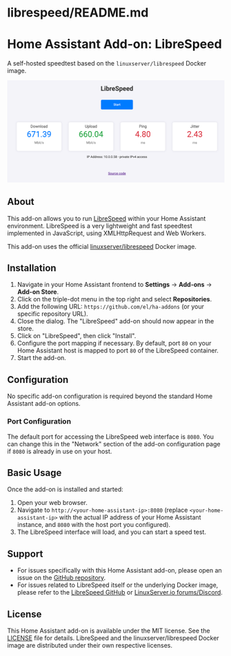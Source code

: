 # librespeed/README.md

# Home Assistant Add-on: LibreSpeed

A self-hosted speedtest based on the `linuxserver/librespeed` Docker image.

![LibreSpeed Screenshot](images/ss.png)

## About

This add-on allows you to run [LibreSpeed](https://librespeed.org/) within your Home Assistant environment. LibreSpeed is a very lightweight and fast speedtest implemented in JavaScript, using XMLHttpRequest and Web Workers.

This add-on uses the official [linuxserver/librespeed](https://hub.docker.com/r/linuxserver/librespeed) Docker image.

## Installation

1.  Navigate in your Home Assistant frontend to **Settings** -> **Add-ons** -> **Add-on Store**.
2.  Click on the triple-dot menu in the top right and select **Repositories**.
3.  Add the following URL: `https://github.com/el/ha-addons` (or your specific repository URL).
4.  Close the dialog. The "LibreSpeed" add-on should now appear in the store.
5.  Click on "LibreSpeed", then click "Install".
6.  Configure the port mapping if necessary. By default, port `80` on your Home Assistant host is mapped to port `80` of the LibreSpeed container.
7.  Start the add-on.

## Configuration

No specific add-on configuration is required beyond the standard Home Assistant add-on options.

### Port Configuration

The default port for accessing the LibreSpeed web interface is `8080`. You can change this in the "Network" section of the add-on configuration page if `8080` is already in use on your host.

## Basic Usage

Once the add-on is installed and started:

1.  Open your web browser.
2.  Navigate to `http://<your-home-assistant-ip>:8080` (replace `<your-home-assistant-ip>` with the actual IP address of your Home Assistant instance, and `8080` with the host port you configured).
3.  The LibreSpeed interface will load, and you can start a speed test.

## Support

- For issues specifically with this Home Assistant add-on, please open an issue on the [GitHub repository](https://github.com/el/ha-addons/issues).
- For issues related to LibreSpeed itself or the underlying Docker image, please refer to the [LibreSpeed GitHub](https://github.com/librespeed/speedtest) or [LinuxServer.io forums/Discord](https://www.linuxserver.io/support).

## License

This Home Assistant add-on is available under the MIT license. See the [LICENSE](LICENSE) file for details.
LibreSpeed and the linuxserver/librespeed Docker image are distributed under their own respective licenses.

